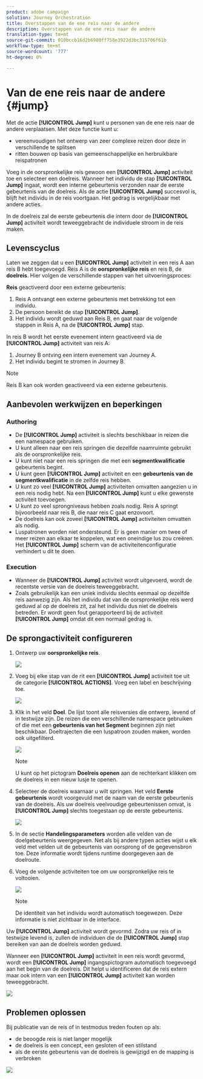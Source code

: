 ```yaml
---
product: adobe campaign
solution: Journey Orchestration
title: Overstappen van de ene reis naar de andere
description: Overstappen van de ene reis naar de andere
translation-type: tm+mt
source-git-commit: 010bccb16d2b6980ff758e3922d3bc315706f61b
workflow-type: tm+mt
source-wordcount: '777'
ht-degree: 0%

---
```



# Van de ene reis naar de andere {#jump}

Met de actie **[!UICONTROL Jump]** kunt u personen van de ene reis naar de andere verplaatsen. Met deze functie kunt u:

* vereenvoudigen het ontwerp van zeer complexe reizen door deze in verschillende te splitsen
* ritten bouwen op basis van gemeenschappelijke en herbruikbare reispatronen

Voeg in de oorspronkelijke reis gewoon een **[!UICONTROL Jump]** activiteit toe en selecteer een doelreis. Wanneer het individu de stap **[!UICONTROL Jump]** ingaat, wordt een interne gebeurtenis verzonden naar de eerste gebeurtenis van de doelreis. Als de actie **[!UICONTROL Jump]** succesvol is, blijft het individu in de reis voortgaan. Het gedrag is vergelijkbaar met andere acties.

In de doelreis zal de eerste gebeurtenis die intern door de **[!UICONTROL Jump]** activiteit wordt teweeggebracht de individuele stroom in de reis maken.

## Levenscyclus

Laten we zeggen dat u een **[!UICONTROL Jump]** activiteit in een reis A aan reis B hebt toegevoegd. Reis A is de **oorspronkelijke reis** en reis B, de **doelreis**.
Hier volgen de verschillende stappen van het uitvoeringsproces:

**Reis** geactiveerd door een externe gebeurtenis:

1. Reis A ontvangt een externe gebeurtenis met betrekking tot een individu.
1. De persoon bereikt de stap **[!UICONTROL Jump]**.
1. Het individu wordt geduwd aan Reis B, en gaat naar de volgende stappen in Reis A, na de **[!UICONTROL Jump]** stap.

In reis B wordt het eerste evenement intern geactiveerd via de **[!UICONTROL Jump]** activiteit van reis A:

1. Journey B ontving een intern evenement van Journey A.
1. Het individu begint te stromen in Journey B.

>[!NOTE]
>
>Reis B kan ook worden geactiveerd via een externe gebeurtenis.

## Aanbevolen werkwijzen en beperkingen

### Authoring

* De **[!UICONTROL Jump]** activiteit is slechts beschikbaar in reizen die een namespace gebruiken.
* U kunt alleen naar een reis springen die dezelfde naamruimte gebruikt als de oorspronkelijke reis.
* U kunt niet naar een reis springen die met een **segmentkwalificatie** gebeurtenis begint.
* U kunt geen **[!UICONTROL Jump]** activiteit en een **gebeurtenis van de segmentkwalificatie** in de zelfde reis hebben.
* U kunt zo veel **[!UICONTROL Jump]** activiteiten omvatten aangezien u in een reis nodig hebt. Na een **[!UICONTROL Jump]** kunt u elke gewenste activiteit toevoegen.
* U kunt zo veel sprongniveaus hebben zoals nodig. Reis A springt bijvoorbeeld naar reis B, die naar reis C gaat enzovoort.
* De doelreis kan ook zoveel **[!UICONTROL Jump]** activiteiten omvatten als nodig.
* Luspatronen worden niet ondersteund. Er is geen manier om twee of meer reizen aan elkaar te koppelen, wat een oneindige lus zou creëren. Het **[!UICONTROL Jump]** scherm van de activiteitenconfiguratie verhindert u dit te doen.

### Execution

* Wanneer de **[!UICONTROL Jump]** activiteit wordt uitgevoerd, wordt de recentste versie van de doelreis teweeggebracht.
* Zoals gebruikelijk kan een uniek individu slechts eenmaal op dezelfde reis aanwezig zijn. Als het individu dat van de oorspronkelijke reis werd geduwd al op de doelreis zit, zal het individu dus niet de doelreis betreden. Er wordt geen fout gerapporteerd bij de activiteit **[!UICONTROL Jump]** omdat dit een normaal gedrag is.

## De sprongactiviteit configureren

1. Ontwerp uw **oorspronkelijke reis**.

   ![](../assets/jump1.png)

1. Voeg bij elke stap van de rit een **[!UICONTROL Jump]** activiteit toe uit de categorie **[!UICONTROL ACTIONS]**. Voeg een label en beschrijving toe.

   ![](../assets/jump2.png)

1. Klik in het veld **Doel**.
De lijst toont alle reisversies die ontwerp, levend of in testwijze zijn. De reizen die een verschillende namespace gebruiken of die met een **gebeurtenis van het Segment** beginnen zijn niet beschikbaar. Doeltrajecten die een luspatroon zouden maken, worden ook uitgefilterd.

   ![](../assets/jump3.png)

   >[!NOTE]
   >
   >U kunt op het pictogram **Doelreis openen** aan de rechterkant klikken om de doelreis in een nieuw lusje te openen.

1. Selecteer de doelreis waarnaar u wilt springen.
Het veld **Eerste gebeurtenis** wordt voorgevuld met de naam van de eerste gebeurtenis van de doelreis. Als uw doelreis veelvoudige gebeurtenissen omvat, is **[!UICONTROL Jump]** slechts toegestaan op de eerste gebeurtenis.

   ![](../assets/jump4.png)

1. In de sectie **Handelingsparameters** worden alle velden van de doelgebeurtenis weergegeven. Net als bij andere typen acties wijst u elk veld met velden uit de gebeurtenis van oorsprong of de gegevensbron toe. Deze informatie wordt tijdens runtime doorgegeven aan de doelroute.
1. Voeg de volgende activiteiten toe om uw oorspronkelijke reis te voltooien.

   ![](../assets/jump5.png)


   >[!NOTE]
   >
   >De identiteit van het individu wordt automatisch toegewezen. Deze informatie is niet zichtbaar in de interface.

Uw **[!UICONTROL Jump]** activiteit wordt gevormd. Zodra uw reis of in testwijze levend is, zullen de individuen die de **[!UICONTROL Jump]** stap bereiken van aan de doelreis worden geduwd.

Wanneer een **[!UICONTROL Jump]** activiteit in een reis wordt gevormd, wordt een **[!UICONTROL Jump]** ingangspictogram automatisch toegevoegd aan het begin van de doelreis. Dit helpt u identificeren dat de reis extern maar ook intern van een **[!UICONTROL Jump]** activiteit kan worden teweeggebracht.

![](../assets/jump7.png)

## Problemen oplossen

Bij publicatie van de reis of in testmodus treden fouten op als:
* de beoogde reis is niet langer mogelijk
* de doelreis is een concept, een gesloten of een stilstand
* als de eerste gebeurtenis van de doelreis is gewijzigd en de mapping is verbroken

![](../assets/jump6.png)
